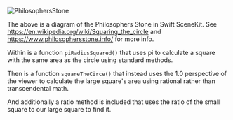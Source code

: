 ![PhilosophersStone](https://github.com/user-attachments/assets/f30264e8-9995-459c-876a-a45094941b09)

The above is a diagram of the Philosophers Stone in Swift SceneKit.   See https://en.wikipedia.org/wiki/Squaring_the_circle and https://www.philosophersstone.info/ for more info.

Within is a function ``piRadiusSquared()`` that uses pi to calculate a square with the same area as the circle using standard methods.

Then is a function ``squareTheCirce()`` that instead uses the 1.0 perspective of the viewer to calculate the large square's area using rational rather than transcendental math.

And additionally a ratio method is included that uses the ratio of the small square to our large square to find it.
